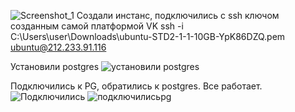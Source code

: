 ![Screenshot_1](https://github.com/user-attachments/assets/d5ced397-8cd3-4b51-b9a8-4fc4a1f22dc8)
Создали инстанс, подключились с ssh ключом созданным самой платформой VK
ssh -i C:\Users\user\Downloads\ubuntu-STD2-1-1-10GB-YpK86DZQ.pem ubuntu@212.233.91.116

Установили postgres
![установили postgres](https://github.com/user-attachments/assets/35cd21f6-794c-48d2-b4b8-c9aeed11289f)

Подключились к PG, обратились к postgres. Все работает.
![Подключились](https://github.com/user-attachments/assets/27663533-d3c4-441b-97ed-a490776d441a)
![подключилисьpg](https://github.com/user-attachments/assets/407aedc1-2e65-4ba0-b686-cac3dd8e330a)
